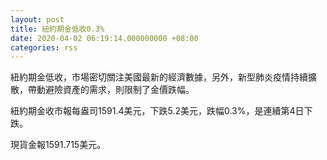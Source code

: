 ```yaml
---
layout: post
title: 紐約期金低收0.3%
date: 2020-04-02 06:19:14.000000000 +08:00
categories: rss
---
```


紐約期金低收，市場密切關注美國最新的經濟數據，另外，新型肺炎疫情持續擴散，帶動避險資產的需求，則限制了金價跌幅。

紐約期金收市報每盎司1591.4美元，下跌5.2美元，跌幅0.3%，是連續第4日下跌。

現貨金報1591.715美元。
